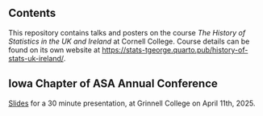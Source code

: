 ## Contents

This repository contains talks and posters on the course *The History of Statistics in the UK and Ireland* at Cornell College. Course details can be found on its own website at <https://stats-tgeorge.quarto.pub/history-of-stats-uk-ireland/>. 


## Iowa Chapter of ASA Annual Conference

[Slides](https://stats-tgeorge.github.io/STA257_talks/IowaStatConf#) for a 30 minute presentation, at Grinnell College on April 11th, 2025. 

